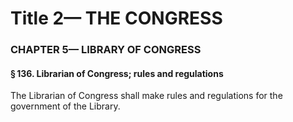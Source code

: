 
# Title 2— THE CONGRESS
### CHAPTER 5— LIBRARY OF CONGRESS
#### § 136. Librarian of Congress; rules and regulations

The Librarian of Congress shall make rules and regulations for the government of the Library.
